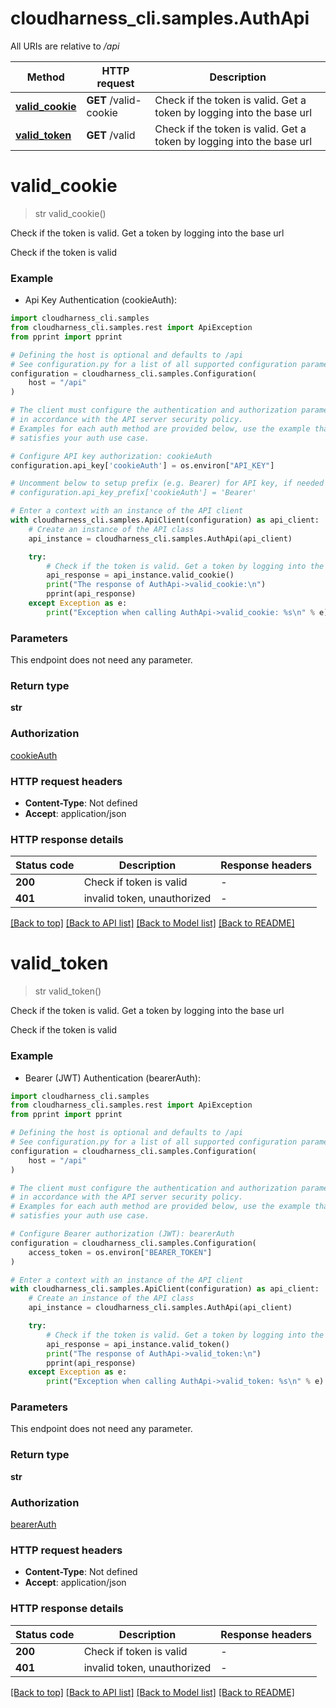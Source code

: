# cloudharness_cli.samples.AuthApi

All URIs are relative to */api*

Method | HTTP request | Description
------------- | ------------- | -------------
[**valid_cookie**](AuthApi.md#valid_cookie) | **GET** /valid-cookie | Check if the token is valid. Get a token by logging into the base url
[**valid_token**](AuthApi.md#valid_token) | **GET** /valid | Check if the token is valid. Get a token by logging into the base url


# **valid_cookie**
> str valid_cookie()

Check if the token is valid. Get a token by logging into the base url

Check if the token is valid 

### Example

* Api Key Authentication (cookieAuth):

```python
import cloudharness_cli.samples
from cloudharness_cli.samples.rest import ApiException
from pprint import pprint

# Defining the host is optional and defaults to /api
# See configuration.py for a list of all supported configuration parameters.
configuration = cloudharness_cli.samples.Configuration(
    host = "/api"
)

# The client must configure the authentication and authorization parameters
# in accordance with the API server security policy.
# Examples for each auth method are provided below, use the example that
# satisfies your auth use case.

# Configure API key authorization: cookieAuth
configuration.api_key['cookieAuth'] = os.environ["API_KEY"]

# Uncomment below to setup prefix (e.g. Bearer) for API key, if needed
# configuration.api_key_prefix['cookieAuth'] = 'Bearer'

# Enter a context with an instance of the API client
with cloudharness_cli.samples.ApiClient(configuration) as api_client:
    # Create an instance of the API class
    api_instance = cloudharness_cli.samples.AuthApi(api_client)

    try:
        # Check if the token is valid. Get a token by logging into the base url
        api_response = api_instance.valid_cookie()
        print("The response of AuthApi->valid_cookie:\n")
        pprint(api_response)
    except Exception as e:
        print("Exception when calling AuthApi->valid_cookie: %s\n" % e)
```



### Parameters

This endpoint does not need any parameter.

### Return type

**str**

### Authorization

[cookieAuth](../README.md#cookieAuth)

### HTTP request headers

 - **Content-Type**: Not defined
 - **Accept**: application/json

### HTTP response details

| Status code | Description | Response headers |
|-------------|-------------|------------------|
**200** | Check if token is valid |  -  |
**401** | invalid token, unauthorized |  -  |

[[Back to top]](#) [[Back to API list]](../README.md#documentation-for-api-endpoints) [[Back to Model list]](../README.md#documentation-for-models) [[Back to README]](../README.md)

# **valid_token**
> str valid_token()

Check if the token is valid. Get a token by logging into the base url

Check if the token is valid 

### Example

* Bearer (JWT) Authentication (bearerAuth):

```python
import cloudharness_cli.samples
from cloudharness_cli.samples.rest import ApiException
from pprint import pprint

# Defining the host is optional and defaults to /api
# See configuration.py for a list of all supported configuration parameters.
configuration = cloudharness_cli.samples.Configuration(
    host = "/api"
)

# The client must configure the authentication and authorization parameters
# in accordance with the API server security policy.
# Examples for each auth method are provided below, use the example that
# satisfies your auth use case.

# Configure Bearer authorization (JWT): bearerAuth
configuration = cloudharness_cli.samples.Configuration(
    access_token = os.environ["BEARER_TOKEN"]
)

# Enter a context with an instance of the API client
with cloudharness_cli.samples.ApiClient(configuration) as api_client:
    # Create an instance of the API class
    api_instance = cloudharness_cli.samples.AuthApi(api_client)

    try:
        # Check if the token is valid. Get a token by logging into the base url
        api_response = api_instance.valid_token()
        print("The response of AuthApi->valid_token:\n")
        pprint(api_response)
    except Exception as e:
        print("Exception when calling AuthApi->valid_token: %s\n" % e)
```



### Parameters

This endpoint does not need any parameter.

### Return type

**str**

### Authorization

[bearerAuth](../README.md#bearerAuth)

### HTTP request headers

 - **Content-Type**: Not defined
 - **Accept**: application/json

### HTTP response details

| Status code | Description | Response headers |
|-------------|-------------|------------------|
**200** | Check if token is valid |  -  |
**401** | invalid token, unauthorized |  -  |

[[Back to top]](#) [[Back to API list]](../README.md#documentation-for-api-endpoints) [[Back to Model list]](../README.md#documentation-for-models) [[Back to README]](../README.md)

